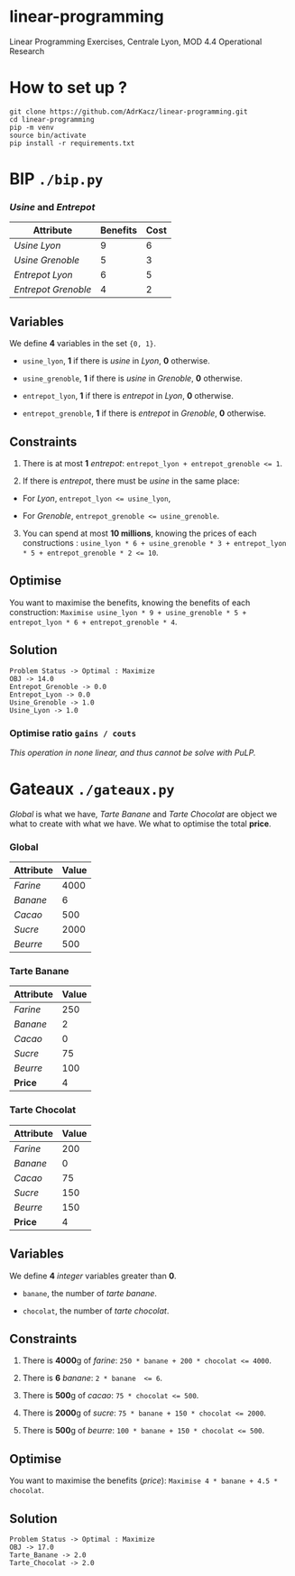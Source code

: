 # linear-programming
Linear Programming Exercises, Centrale Lyon, MOD 4.4 Operational Research

# How to set up ?

```
git clone https://github.com/AdrKacz/linear-programming.git
cd linear-programming
pip -m venv
source bin/activate
pip install -r requirements.txt
```

# BIP `./bip.py`

### *Usine* and *Entrepot*

Attribute | Benefits | Cost
-- | -- | --
*Usine Lyon* | 9 | 6
*Usine Grenoble* | 5 | 3
*Entrepot Lyon* | 6 | 5
*Entrepot Grenoble* | 4 | 2

## Variables

We define **4** variables in the set `{0, 1}`.

- `usine_lyon`, **1** if there is *usine* in *Lyon*, **0** otherwise.

- `usine_grenoble`, **1** if there is *usine* in *Grenoble*, **0** otherwise.

- `entrepot_lyon`, **1** if there is *entrepot* in *Lyon*, **0** otherwise.

- `entrepot_grenoble`, **1** if there is *entrepot* in *Grenoble*, **0** otherwise.

## Constraints

1. There is at most **1** *entrepot*: `entrepot_lyon + entrepot_grenoble <= 1`.

2. If there is *entrepot*, there must be *usine* in the same place:
 - For *Lyon*, `entrepot_lyon <= usine_lyon`,

 - For *Grenoble*, `entrepot_grenoble <= usine_grenoble`.

3. You can spend at most **10 millions**, knowing the prices of each constructions : `usine_lyon * 6 + usine_grenoble * 3 + entrepot_lyon * 5 + entrepot_grenoble * 2 <= 10`.

## Optimise

You want to maximise the benefits, knowing the benefits of each construction: `Maximise usine_lyon * 9 + usine_grenoble * 5 + entrepot_lyon * 6 + entrepot_grenoble * 4`.

## Solution

```
Problem Status -> Optimal : Maximize
OBJ -> 14.0
Entrepot_Grenoble -> 0.0
Entrepot_Lyon -> 0.0
Usine_Grenoble -> 1.0
Usine_Lyon -> 1.0
```

### Optimise ratio `gains / couts`

*This operation in none linear, and thus cannot be solve with PuLP.*

# Gateaux `./gateaux.py`

*Global* is what we have, *Tarte Banane* and *Tarte Chocolat* are object we what to create with what we have. We what to optimise the total **price**.

### Global

Attribute | Value
-- | --
*Farine* | 4000
*Banane* | 6
*Cacao* | 500
*Sucre* | 2000
*Beurre* | 500

### Tarte Banane

Attribute | Value
-- | --
*Farine* | 250
*Banane* | 2
*Cacao* | 0
*Sucre* | 75
*Beurre* | 100
**Price** | 4

### Tarte Chocolat

Attribute | Value
-- | --
*Farine* | 200
*Banane* | 0
*Cacao* | 75
*Sucre* | 150
*Beurre* | 150
**Price** | 4

## Variables

We define **4** *integer* variables greater than **0**.

- `banane`, the number of *tarte banane*.

- `chocolat`, the number of *tarte chocolat*.

## Constraints

1. There is **4000**g of *farine*: `250 * banane + 200 * chocolat <= 4000`.

2. There is **6** *banane*: `2 * banane  <= 6`.

3. There is **500**g of *cacao*: `75 * chocolat <= 500`.

4. There is **2000**g of *sucre*: `75 * banane + 150 * chocolat <= 2000`.

5. There is **500**g of *beurre*: `100 * banane + 150 * chocolat <= 500`.

## Optimise

You want to maximise the benefits (*price*): `Maximise 4 * banane + 4.5 * chocolat`.

## Solution

```
Problem Status -> Optimal : Maximize
OBJ -> 17.0
Tarte_Banane -> 2.0
Tarte_Chocolat -> 2.0
```
